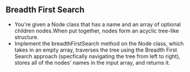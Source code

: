 ## Breadth First Search

- You're given a Node class that has a name and an array of optional children nodes.When put together, nodes form an acyclic tree-like structure.
- Implement the breadthFirstSearch method on the Node class, which takes in an empty array, traverses the tree using the Breadth First Search approach (specfically navigating the tree from left to right), stores all of the nodes' names in the input array, and returns it.
